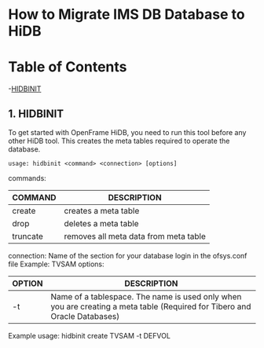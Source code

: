 # How to Migrate IMS DB Database to HiDB

# Table of Contents

-[HIDBINIT](#1.-hidbinit)

## 1. HIDBINIT

To get started with OpenFrame HiDB, you need to run this tool before any other HiDB tool. This creates the 	meta tables required to operate the database.
	
```usage: hidbinit <command> <connection> [options]```
	
commands: 

| COMMAND  | DESCRIPTION                           |
|----------|---------------------------------------|
| create   | creates a meta table                  |
| drop     | deletes a meta table                  |
| truncate | removes all meta data from meta table |

connection: Name of the section for your database login in the 	ofsys.conf file
			Example: TVSAM
options:

| OPTION          | DESCRIPTION                                                                                                                |
|-----------------|----------------------------------------------------------------------------------------------------------------------------|
| -t <tablespace> | Name of a tablespace. The name is used only when you are creating a meta table  (Required for Tibero and Oracle Databases) |


Example usage: hidbinit create TVSAM -t DEFVOL
